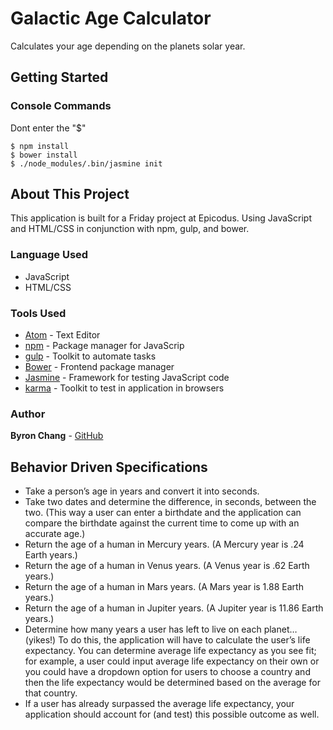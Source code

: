 # Galactic Age Calculator
Calculates your age depending on the planets solar year.

## Getting Started
### Console Commands
Dont enter the "$"
```
$ npm install
$ bower install
$ ./node_modules/.bin/jasmine init
```

## About This Project
This application is built for a Friday project at Epicodus. Using JavaScript and HTML/CSS in conjunction with npm, gulp, and bower.

### Language Used
- JavaScript
- HTML/CSS

### Tools Used
- [Atom](https://atom.io/) - Text Editor
- [npm](https://www.npmjs.com/) - Package manager for JavaScrip
- [gulp](https://gulpjs.com/) - Toolkit to automate tasks
- [Bower](https://bower.io/) - Frontend package manager
- [Jasmine](https://jasmine.github.io/) - Framework for testing JavaScript code
- [karma](https://karma-runner.github.io/2.0/index.html) - Toolkit to test in application in browsers

### Author
**Byron Chang** - [GitHub](https://github.com/thebyronc)


## Behavior Driven Specifications
- Take a person’s age in years and convert it into seconds.
- Take two dates and determine the difference, in seconds, between the two. (This way a user can enter a birthdate and the application can compare the birthdate against the current time to come up with an accurate age.)
- Return the age of a human in Mercury years. (A Mercury year is .24 Earth years.)
- Return the age of a human in Venus years. (A Venus year is .62 Earth years.)
- Return the age of a human in Mars years. (A Mars year is 1.88 Earth years.)
- Return the age of a human in Jupiter years. (A Jupiter year is 11.86 Earth years.)
- Determine how many years a user has left to live on each planet… (yikes!) To do this, the application will have to calculate the user’s life expectancy. You can determine average life expectancy as you see fit; for example, a user could input average life expectancy on their own or you could have a dropdown option for users to choose a country and then the life expectancy would be determined based on the average for that country.
- If a user has already surpassed the average life expectancy, your application should account for (and test) this possible outcome as well.
